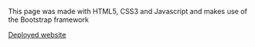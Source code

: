 This page was made with HTML5, CSS3 and Javascript and makes use of the Bootstrap framework

[Deployed website](https://voggastur.github.io/hazelHippo_bootstrap/)
